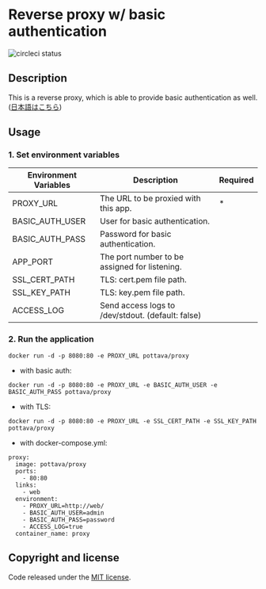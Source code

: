 # Reverse proxy w/ basic authentication

![circleci status](https://circleci.com/gh/pottava/basicauth-reverseproxy.svg?style=shield&circle-token=e15e15a99a3ad48806369829ab87e447aed7fbe7)

## Description

This is a reverse proxy, which is able to provide basic authentication as well.  
([日本語はこちら](https://github.com/pottava/basicauth-reverseproxy/blob/master/README-ja.md))


## Usage

### 1. Set environment variables

Environment Variables     | Description                                       | Required
------------------------- | ------------------------------------------------- | ---------
PROXY_URL                 | The URL to be proxied with this app.              | *
BASIC_AUTH_USER           | User for basic authentication.                    | 
BASIC_AUTH_PASS           | Password for basic authentication.                | 
APP_PORT                  | The port number to be assigned for listening.     | 
SSL_CERT_PATH             | TLS: cert.pem file path.                          | 
SSL_KEY_PATH              | TLS: key.pem file path.                           | 
ACCESS_LOG                | Send access logs to /dev/stdout. (default: false) | 

### 2. Run the application

`docker run -d -p 8080:80 -e PROXY_URL pottava/proxy`

* with basic auth:  

`docker run -d -p 8080:80 -e PROXY_URL -e BASIC_AUTH_USER -e BASIC_AUTH_PASS pottava/proxy`

* with TLS:  

`docker run -d -p 8080:80 -e PROXY_URL -e SSL_CERT_PATH -e SSL_KEY_PATH pottava/proxy`

* with docker-compose.yml:  

```
proxy:
  image: pottava/proxy
  ports:
    - 80:80
  links:
    - web
  environment:
    - PROXY_URL=http://web/
    - BASIC_AUTH_USER=admin
    - BASIC_AUTH_PASS=password
    - ACCESS_LOG=true
  container_name: proxy
```


## Copyright and license

Code released under the [MIT license](https://github.com/pottava/basicauth-reverseproxy/blob/master/LICENSE).
